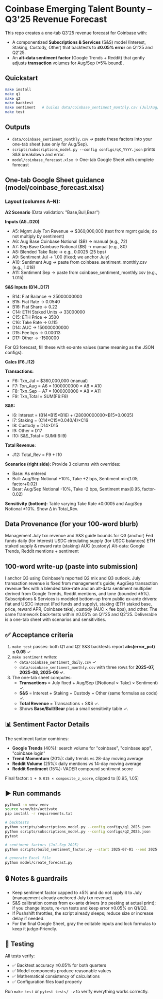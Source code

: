 # Coinbase Emerging Talent Bounty – Q3'25 Revenue Forecast

This repo creates a one-tab Q3'25 revenue forecast for Coinbase with:
- A componentized **Subscriptions & Services** (S&S) model (Interest, Staking, Custody, Other) that backtests to **≤0.05% error** on Q1'25 and Q2'25.
- An **alt-data sentiment factor** (Google Trends + Reddit) that gently adjusts **transaction** volumes for Aug/Sep (±5% bound).

## Quickstart

```bash
make install
make q1
make q2
make backtest
make sentiment   # builds data/coinbase_sentiment_monthly.csv (Jul/Aug/Sep)
make test
```

## Outputs

- `data/coinbase_sentiment_monthly.csv` → paste these factors into your one-tab sheet (use only for Aug/Sep).
- `scripts/subscriptions_model.py --config configs/qX_YYYY.json` prints S&S breakdown and error.
- `model/coinbase_forecast.xlsx` → One-tab Google Sheet with complete forecast

## One-tab Google Sheet guidance (model/coinbase_forecast.xlsx)

### Layout (columns A–N):

**A2 Scenario** (Data validation: "Base,Bull,Bear")

**Inputs (A5..D20)**
- A5: Mgmt July Txn Revenue → $360,000,000 (text from mgmt guide; do not multiply by sentiment)
- A6: Aug Base Coinbase Notional ($B) → manual (e.g., 72)
- A7: Sep Base Coinbase Notional ($B) → manual (e.g., 80)
- A8: Blended Take Rate → e.g., 0.0025 (25 bps)
- A9: Sentiment Jul → 1.00 (fixed; we anchor July)
- A10: Sentiment Aug → paste from coinbase_sentiment_monthly.csv (e.g., 1.018)
- A11: Sentiment Sep → paste from coinbase_sentiment_monthly.csv (e.g., 1.015)

**S&S Inputs (B14..D17)**
- B14: Fiat Balance → 25000000000
- B15: Fiat Rate → 0.0540
- B16: Fiat Share → 0.22
- C14: ETH Staked Units → 33000000
- C15: ETH Price → 3500
- C16: Take Rate → 0.115
- D14: AUC → 150000000000
- D15: Fee bps → 0.00013
- D17: Other → -1500000

For Q3 forecast, fill these with ex-ante values (same meaning as the JSON configs).

**Calcs (F6..I12)**

**Transactions:**
- F6: Txn_Jul = $360,000,000 (manual)
- F7: Txn_Aug = A6 × 1000000000 × A8 × A10
- F8: Txn_Sep = A7 × 1000000000 × A8 × A11
- F9: Txn_Total = SUM(F6:F8)

**S&S:**
- I6: Interest = (B14×B15×B16) + (28000000000×B15×0.0035)
- I7: Staking = (C14×C15×0.040/4)×C16
- I8: Custody = D14×D15
- I9: Other = D17
- I10: S&S_Total = SUM(I6:I9)

**Total Revenue:**
- J12: Total_Rev = F9 + I10

**Scenarios (right side):**
Provide 3 columns with overrides:
- Base: As entered
- Bull: Aug/Sep Notional +10%, Take +2 bps, Sentiment min(1.05, factor+0.02)
- Bear: Aug/Sep Notional -10%, Take -2 bps, Sentiment max(0.95, factor-0.02)

**Sensitivity (bottom):**
Table varying Take Rate ±0.0005 and Aug/Sep Notional ±10%. Show Δ in Total_Rev.

## Data Provenance (for your 100-word blurb)

Management July txn revenue and S&S guide bounds for Q3 (anchor)
Fed funds daily (for interest)
USDC circulating supply (for USDC balances)
ETH staked supply & reward rate (staking)
AUC (custody)
Alt-data: Google Trends, Reddit mentions + sentiment

## 100-word write-up (paste into submission)

I anchor Q3 using Coinbase's reported Q2 mix and Q3 outlook. July transaction revenue is fixed from management's guide; Aug/Sep transaction revenue flex with a blended take-rate and an alt-data sentiment multiplier derived from Google Trends, Reddit mentions, and tone (bounded ±5%). Subscriptions & Services is modeled bottom-up from public ex-ante drivers: fiat and USDC interest (Fed funds and supply), staking (ETH staked base, price, reward APR, Coinbase take), custody (AUC × fee bps), and other. The same framework back-tests within ≤0.05% on Q1'25 and Q2'25. Deliverable is a one-tab sheet with scenarios and sensitivities.

## ✅ Acceptance criteria

1) `make test` passes: both Q1 and Q2 S&S backtests report **abs(error_pct) ≤ 0.05** ✓  
2) `make sentiment` writes:  
   - `data/coinbase_sentiment_daily.csv` ✓ 
   - `data/coinbase_sentiment_monthly.csv` with three rows for **2025-07, 2025-08, 2025-09 ✓**.  
3) The one-tab sheet computes:
   - **Transactions** = July fixed + Aug/Sep ((Notional × Take) × Sentiment) ✓.  
   - **S&S** = Interest + Staking + Custody + Other (same formulas as code) ✓.  
   - **Total Revenue** = Transactions + S&S ✓.  
   - Shows **Base/Bull/Bear** plus a small sensitivity table ✓.

## 📊 Sentiment Factor Details

The sentiment factor combines:
- **Google Trends** (40%): search volume for "coinbase", "coinbase app", "coinbase login"
- **Trend Momentum** (20%): daily trends vs 28-day moving average  
- **Reddit Volume** (25%): daily mentions vs 14-day moving average
- **Reddit Sentiment** (15%): VADER compound sentiment score

Final factor: `1 + 0.015 × composite_z_score`, clipped to [0.95, 1.05]

## ▶️ Run commands

```bash
python3 -m venv venv
source venv/bin/activate
pip install -r requirements.txt

# backtests
python scripts/subscriptions_model.py --config configs/q1_2025.json
python scripts/subscriptions_model.py --config configs/q2_2025.json
pytest

# sentiment factors (Jul–Sep 2025)
python scripts/build_sentiment_factor.py --start 2025-07-01 --end 2025-09-30

# generate Excel file
python model/create_forecast.py
```

## 🔒 Notes & guardrails

- Keep sentiment factor capped to ±5% and do not apply it to July (management already anchored July txn revenue).
- S&S calibration comes from ex-ante drivers (no peeking at actual print); if you change inputs, re-run tests and keep error ≤0.05% on Q1/Q2.
- If Pushshift throttles, the script already sleeps; reduce size or increase delay if needed.
- For the final Google Sheet, gray the editable inputs and lock formulas to keep it judge-Friendly.

## 🧪 Testing

All tests verify:
- ✅ Backtest accuracy ≤0.05% for both quarters
- ✅ Model components produce reasonable values  
- ✅ Mathematical consistency of calculations
- ✅ Configuration files load properly

Run `make test` or `pytest tests/ -v` to verify everything works correctly.
